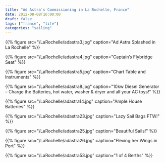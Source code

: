 ```yaml
---
title: "Ad Astra’s Commissioning in La Rochelle, France"
date: 2012-08-08T10:00:00
draft: false
tags: ["france", "life"]
categories: "sailing"
---
```


{{% figure src="/LaRochelle/adastra3.jpg" caption="Ad Astra Splashed in La Rochelle" %}}

{{% figure src="/LaRochelle/adastra4.jpg" caption="Captain’s Flybridge Seat" %}}

{{% figure src="/LaRochelle/adastra5.jpg" caption="Chart Table and Instruments" %}}

{{% figure src="/LaRochelle/adastra8.jpg" caption="10kw Diesel Generator – Charge the Batteries, hot water, washer & dryer and all your AC toys!" %}}

{{% figure src="/LaRochelle/adastra14.jpg" caption="Ample House Batteries" %}}

{{% figure src="/LaRochelle/adastra23.jpg" caption="Lazy Sail Bags FTW!" %}}

{{% figure src="/LaRochelle/adastra25.jpg" caption="Beautiful Sails!" %}}

{{% figure src="/LaRochelle/adastra26.jpg" caption="Flexing her Wings in Port" %}}

{{% figure src="/LaRochelle/adastra53.jpg" caption="1 of 4 Berths" %}}














